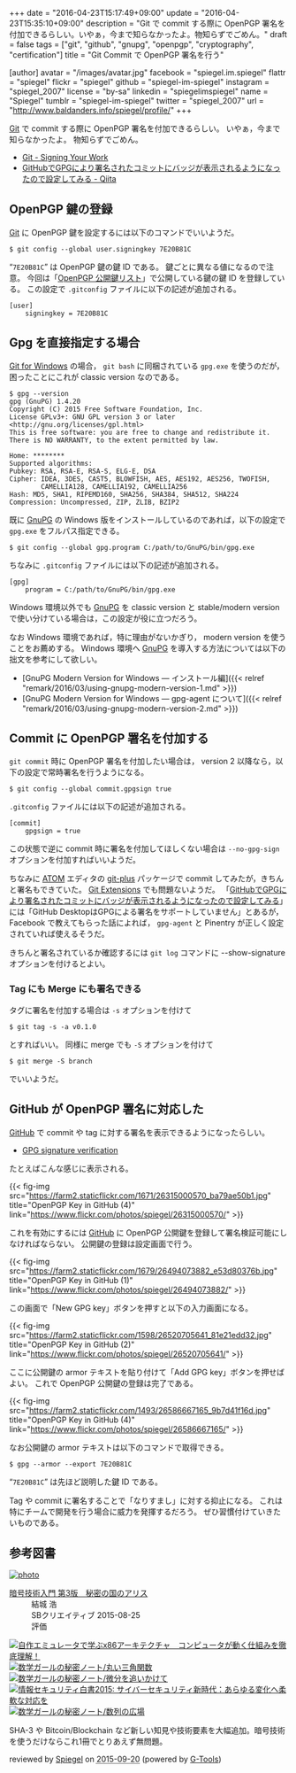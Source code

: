+++
date = "2016-04-23T15:17:49+09:00"
update = "2016-04-23T15:35:10+09:00"
description = "Git で commit する際に OpenPGP 署名を付加できるらしい。いやぁ，今まで知らなかったよ。物知らずでごめん。"
draft = false
tags = ["git", "github", "gnupg", "openpgp", "cryptography", "certification"]
title = "Git Commit で OpenPGP 署名を行う"

[author]
  avatar = "/images/avatar.jpg"
  facebook = "spiegel.im.spiegel"
  flattr = "spiegel"
  flickr = "spiegel"
  github = "spiegel-im-spiegel"
  instagram = "spiegel_2007"
  license = "by-sa"
  linkedin = "spiegelimspiegel"
  name = "Spiegel"
  tumblr = "spiegel-im-spiegel"
  twitter = "spiegel_2007"
  url = "http://www.baldanders.info/spiegel/profile/"
+++

[Git] で commit する際に OpenPGP 署名を付加できるらしい。
いやぁ，今まで知らなかったよ。
物知らずでごめん。

- [Git - Signing Your Work](https://git-scm.com/book/uz/v2/Git-Tools-Signing-Your-Work)
- [GitHubでGPGにより署名されたコミットにバッジが表示されるようになったので設定してみる - Qiita](http://qiita.com/prince_0203/items/ef0e12f2f6d150ff0485)

## OpenPGP 鍵の登録

[Git] に OpenPGP 鍵を設定するには以下のコマンドでいいようだ。

```text
$ git config --global user.signingkey 7E20B81C
```

“`7E20B81C`” は OpenPGP 鍵の鍵 ID である。
鍵ごとに異なる値になるので注意。
今回は「[OpenPGP 公開鍵リスト](http://www.baldanders.info/spiegel/pubkeys/)」で公開している鍵の鍵 ID を登録している。
この設定で `.gitconfig` ファイルに以下の記述が追加される。

```text
[user]
	signingkey = 7E20B81C
```

## Gpg を直接指定する場合

[Git for Windows] の場合， `git bash` に同梱されている `gpg.exe` を使うのだが，困ったことにこれが classic version なのである。

```text
$ gpg --version
gpg (GnuPG) 1.4.20
Copyright (C) 2015 Free Software Foundation, Inc.
License GPLv3+: GNU GPL version 3 or later <http://gnu.org/licenses/gpl.html>
This is free software: you are free to change and redistribute it.
There is NO WARRANTY, to the extent permitted by law.

Home: ********
Supported algorithms:
Pubkey: RSA, RSA-E, RSA-S, ELG-E, DSA
Cipher: IDEA, 3DES, CAST5, BLOWFISH, AES, AES192, AES256, TWOFISH,
        CAMELLIA128, CAMELLIA192, CAMELLIA256
Hash: MD5, SHA1, RIPEMD160, SHA256, SHA384, SHA512, SHA224
Compression: Uncompressed, ZIP, ZLIB, BZIP2
```

既に [GnuPG] の Windows 版をインストールしているのであれば，以下の設定で `gpg.exe` をフルパス指定できる。

```text
$ git config --global gpg.program C:/path/to/GnuPG/bin/gpg.exe
```

ちなみに `.gitconfig` ファイルには以下の記述が追加される。

```text
[gpg]
	program = C:/path/to/GnuPG/bin/gpg.exe
```

Windows 環境以外でも [GnuPG] を classic version と stable/modern version で使い分けている場合は，この設定が役に立つだろう。

なお Windows 環境であれば，特に理由がないかぎり， modern version を使うことをお薦めする。
Windows 環境へ [GnuPG] を導入する方法については以下の拙文を参考にして欲しい。

- [GnuPG Modern Version for Windows ― インストール編]({{< relref "remark/2016/03/using-gnupg-modern-version-1.md" >}})
- [GnuPG Modern Version for Windows ― gpg-agent について]({{< relref "remark/2016/03/using-gnupg-modern-version-2.md" >}})

## Commit に OpenPGP 署名を付加する

`git commit` 時に OpenPGP 署名を付加したい場合は， version 2 以降なら，以下の設定で常時署名を行うようになる。

```text
$ git config --global commit.gpgsign true
```

`.gitconfig` ファイルには以下の記述が追加される。

```text
[commit]
	gpgsign = true
```

この状態で逆に commit 時に署名を付加してほしくない場合は `--no-gpg-sign` オプションを付加すればいいようだ。

ちなみに [ATOM] エディタの [git-plus] パッケージで commit してみたが，きちんと署名もできていた。
[Git Extensions] でも問題ないようだ。
「[GitHubでGPGにより署名されたコミットにバッジが表示されるようになったので設定してみる](http://qiita.com/prince_0203/items/ef0e12f2f6d150ff0485)」には「GitHub DesktopはGPGによる署名をサポートしていません」とあるが， Facebook で教えてもらった話によれば， `gpg-agent` と Pinentry が正しく設定されていれば使えるそうだ。

きちんと署名されているか確認するには `git log` コマンドに --show-signature オプションを付けるとよい。

### Tag にも Merge にも署名できる

タグに署名を付加する場合は `-s` オプションを付けて

```text
$ git tag -s -a v0.1.0
```

とすればいい。
同様に merge でも `-S` オプションを付けて

```text
$ git merge -S branch
```

でいいようだ。

## GitHub が OpenPGP 署名に対応した

[GitHub] で commit や tag に対する署名を表示できるようになったらしい。

- [GPG signature verification](https://github.com/blog/2144-gpg-signature-verification)

たとえばこんな感じに表示される。

{{< fig-img src="https://farm2.staticflickr.com/1671/26315000570_ba79ae50b1.jpg" title="OpenPGP Key in GitHub (4)" link="https://www.flickr.com/photos/spiegel/26315000570/" >}}

これを有効にするには [GitHub] に OpenPGP 公開鍵を登録して署名検証可能にしなければならない。
公開鍵の登録は設定画面で行う。

{{< fig-img src="https://farm2.staticflickr.com/1679/26494073882_e53d80376b.jpg" title="OpenPGP Key in GitHub (1)" link="https://www.flickr.com/photos/spiegel/26494073882/" >}}

この画面で「New GPG key」ボタンを押すと以下の入力画面になる。

{{< fig-img src="https://farm2.staticflickr.com/1598/26520705641_81e21edd32.jpg" title="OpenPGP Key in GitHub (2)" link="https://www.flickr.com/photos/spiegel/26520705641/" >}}

ここに公開鍵の armor テキストを貼り付けて「Add GPG key」ボタンを押せばよい。
これで OpenPGP 公開鍵の登録は完了である。

{{< fig-img src="https://farm2.staticflickr.com/1493/26586667165_9b7d41f16d.jpg" title="OpenPGP Key in GitHub (4)" link="https://www.flickr.com/photos/spiegel/26586667165/" >}}

なお公開鍵の armor テキストは以下のコマンドで取得できる。

```text
$ gpg --armor --export 7E20B81C
```

“`7E20B81C`” は先ほど説明した鍵 ID である。

Tag や commit に署名することで「なりすまし」に対する抑止になる。
これは特にチームで開発を行う場合に威力を発揮するだろう。
ぜひ習慣付けていきたいものである。

[Git]: https://git-scm.com/ "Git"
[Git for Windows]: http://git-for-windows.github.io/ "Git for Windows"
[GnuPG]: https://www.gnupg.org/ "The GNU Privacy Guard"
[ATOM]: https://atom.io/ "Atom"
[git-plus]: https://atom.io/packages/git-plus "git-plus"
[Git Extensions]: http://gitextensions.github.io/ "Git Extensions"
[GitHub]: https://github.com/ "GitHub"

## 参考図書

<div class="hreview" ><a class="item url" href="http://www.amazon.co.jp/exec/obidos/ASIN/B015643CPE/baldandersinf-22/"><img src="http://ecx.images-amazon.com/images/I/51t6yHHVwEL._SL160_.jpg" alt="photo" class="photo"  /></a><dl ><dt class="fn"><a class="item url" href="http://www.amazon.co.jp/exec/obidos/ASIN/B015643CPE/baldandersinf-22/">暗号技術入門 第3版　秘密の国のアリス</a></dt><dd>結城 浩 </dd><dd>SBクリエイティブ 2015-08-25</dd><dd>評価<abbr class="rating" title="5"><img src="http://g-images.amazon.com/images/G/01/detail/stars-5-0.gif" alt="" /></abbr> </dd></dl><p class="similar"><a href="http://www.amazon.co.jp/exec/obidos/ASIN/B0148FQNVC/baldandersinf-22/" target="_top"><img src="http://images.amazon.com/images/P/B0148FQNVC.09._SCTHUMBZZZ_.jpg"  alt="自作エミュレータで学ぶx86アーキテクチャ　コンピュータが動く仕組みを徹底理解！"  /></a> <a href="http://www.amazon.co.jp/exec/obidos/ASIN/B00W6NCLJM/baldandersinf-22/" target="_top"><img src="http://images.amazon.com/images/P/B00W6NCLJM.09._SCTHUMBZZZ_.jpg"  alt="数学ガールの秘密ノート/丸い三角関数"  /></a> <a href="http://www.amazon.co.jp/exec/obidos/ASIN/B00Y9EYOIW/baldandersinf-22/" target="_top"><img src="http://images.amazon.com/images/P/B00Y9EYOIW.09._SCTHUMBZZZ_.jpg"  alt="数学ガールの秘密ノート/微分を追いかけて"  /></a> <a href="http://www.amazon.co.jp/exec/obidos/ASIN/B012BYBTZC/baldandersinf-22/" target="_top"><img src="http://images.amazon.com/images/P/B012BYBTZC.09._SCTHUMBZZZ_.jpg"  alt="情報セキュリティ白書2015: サイバーセキュリティ新時代：あらゆる変化へ柔軟な対応を"  /></a> <a href="http://www.amazon.co.jp/exec/obidos/ASIN/B00W6NCLL0/baldandersinf-22/" target="_top"><img src="http://images.amazon.com/images/P/B00W6NCLL0.09._SCTHUMBZZZ_.jpg"  alt="数学ガールの秘密ノート/数列の広場"  /></a> </p>
<p class="description">SHA-3 や Bitcoin/Blockchain など新しい知見や技術要素を大幅追加。暗号技術を使うだけならこれ1冊でとりあえず無問題。</p>
<p class="gtools" >reviewed by <a href='#maker' class='reviewer'>Spiegel</a> on <abbr class="dtreviewed" title="2015-09-20">2015-09-20</abbr> (powered by <a href="http://www.goodpic.com/mt/aws/index.html" >G-Tools</a>)</p>
</div>
